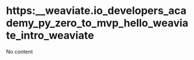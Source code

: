 # https:\_\_weaviate.io_developers_academy_py_zero_to_mvp_hello_weaviate_intro_weaviate

No content
